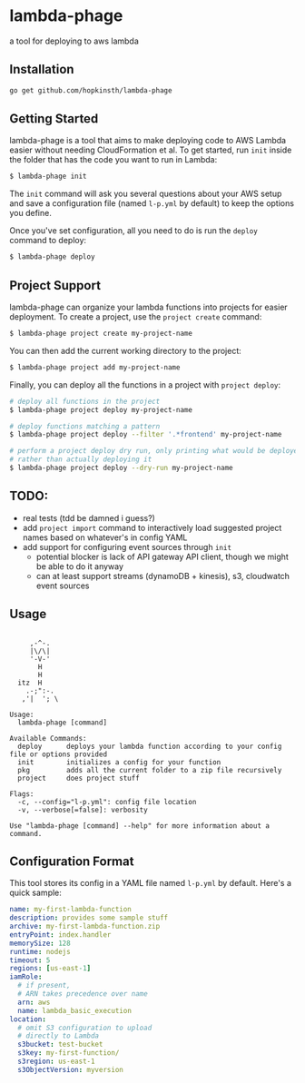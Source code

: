# lambda-phage
a tool for deploying to aws lambda

## Installation

```sh
go get github.com/hopkinsth/lambda-phage
```

## Getting Started

lambda-phage is a tool that aims to make deploying code to AWS Lambda easier without needing CloudFormation et al. To get started, run `init` inside the folder that has the code you want to run in Lambda:

```sh
$ lambda-phage init
```

The `init` command will ask you several questions about your AWS setup and save a configuration file (named `l-p.yml` by default) to keep the options you define. 

Once you've set configuration, all you need to do is run the `deploy` command to deploy:

```sh
$ lambda-phage deploy
```

## Project Support

lambda-phage can organize your lambda functions into projects for easier deployment. To create a project, use the `project create` command:

```sh
$ lambda-phage project create my-project-name
```

You can then add the current working directory to the project:

```sh
$ lambda-phage project add my-project-name
```

Finally, you can deploy all the functions in a project with `project deploy`:

```sh
# deploy all functions in the project
$ lambda-phage project deploy my-project-name

# deploy functions matching a pattern
$ lambda-phage project deploy --filter '.*frontend' my-project-name

# perform a project deploy dry run, only printing what would be deployed
# rather than actually deploying it
$ lambda-phage project deploy --dry-run my-project-name
```

## TODO:
- real tests (tdd be damned i guess?)
- add `project import` command to interactively load suggested project names based on whatever's in config YAML
- add support for configuring event sources through `init`
  - potential blocker is lack of API gateway API client, though we might be able to do it anyway
  - can at least support streams (dynamoDB + kinesis), s3, cloudwatch event sources

## Usage

```

     ,-^-.
     |\/\|
     '-V-'
       H
       H
  itz  H
    .-;":-.
   ,'|  '; \

Usage:
  lambda-phage [command]

Available Commands:
  deploy      deploys your lambda function according to your config file or options provided
  init        initializes a config for your function
  pkg         adds all the current folder to a zip file recursively
  project     does project stuff

Flags:
  -c, --config="l-p.yml": config file location
  -v, --verbose[=false]: verbosity

Use "lambda-phage [command] --help" for more information about a command.
```

## Configuration Format

This tool stores its config in a YAML file named `l-p.yml` by default. Here's a quick sample:

```yaml
name: my-first-lambda-function
description: provides some sample stuff
archive: my-first-lambda-function.zip
entryPoint: index.handler
memorySize: 128
runtime: nodejs
timeout: 5
regions: [us-east-1]
iamRole:
  # if present, 
  # ARN takes precedence over name
  arn: aws
  name: lambda_basic_execution
location:
  # omit S3 configuration to upload
  # directly to Lambda
  s3bucket: test-bucket
  s3key: my-first-function/
  s3region: us-east-1
  s3ObjectVersion: myversion
```
